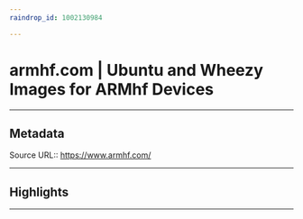 ```yaml
---
raindrop_id: 1002130984

---
```


# armhf.com | Ubuntu and Wheezy Images for ARMhf Devices

___
## Metadata
Source URL:: https://www.armhf.com/


___
## Highlights
___